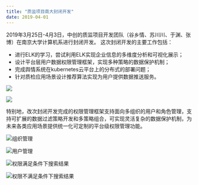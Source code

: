 ```yaml
---
title: "质监项目南大封闭开发"
date: 2019-04-01 
---
```



2019年3月25日-4月3日，中创的质监项目开发团队（谷乡情、苏川川、于渊、张博）在南京大学计算机系进行封闭开发。 这次封闭开发的主要工作包括：

- 进行ELK的学习，尝试利用ELK实现企业信息的多维度分析和可视化展示；
- 设计平台层用户数据权限管理框架，实现多种策略的数据保护机制；
- 完成舆情系统在kubernetes云平台上的分布式的部署问题；
- 针对质检应用场景设计推荐算法实现为用户提供数据推送服务。

![](http://qiniu-njuics.nemoworks.info/IMG_4311.jpg) 

![](http://qiniu-njuics.nemoworks.info/IMG_4312.jpg) 

特别地，改次封闭开发完成的权限管理框架支持面向多组织的用户和角色管理，支持可扩展的数据过滤策略开发和多策略组合，可实现灵活复杂的数据保护机制，为未来各类应用场景提供统一化可定制的平台级权限管理功能。

![组织管理](http://qiniu-njuics.nemoworks.info/WechatIMG5.png)

![用户管理](http://qiniu-njuics.nemoworks.info/WechatIMG8.png)

![权限满足条件下搜索结果](http://qiniu-njuics.nemoworks.info/WechatIMG1.jpeg)

![权限不满足条件下搜索结果](http://qiniu-njuics.nemoworks.info/WechatIMG12.png)



